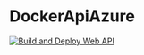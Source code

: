 # DockerApiAzure



[![Build and Deploy Web API](https://github.com/lakan-e2payments/DockerApiAzure/actions/workflows/BuildAndDeploy.yaml/badge.svg)](https://github.com/lakan-e2payments/DockerApiAzure/actions/workflows/BuildAndDeploy.yaml)
